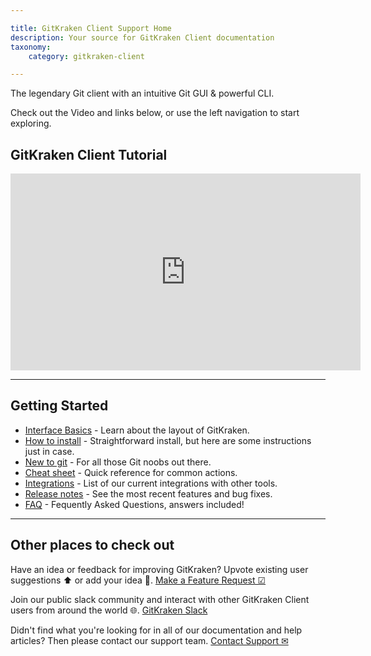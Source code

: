 ```yaml
---

title: GitKraken Client Support Home
description: Your source for GitKraken Client documentation
taxonomy:
    category: gitkraken-client

---
```


The legendary Git client with an intuitive Git GUI & powerful CLI.

Check out the Video and links below, or use the left navigation to start exploring.

## GitKraken Client Tutorial

<div class='embed-container embed-container--16-9'>
    <iframe width='560' height='315' src='https://www.youtube.com/embed/RiAeNSFjjLc?rel=0&vq=hd1080' frameborder='0' allowfullscreen></iframe>
</div>

***

## Getting Started

- [Interface Basics](/gitkraken-client/interface/) - Learn about the layout of GitKraken.
- [How to install](/gitkraken-client/how-to-install/) - Straightforward install, but here are some instructions just in case.
- [New to git](/gitkraken-client/guide/) - For all those Git noobs out there.
- [Cheat sheet](https://www.gitkraken.com/pdfs/gitkraken-git-gui-cheat-sheet) - Quick reference for common actions.
- [Integrations](/gitkraken-client/integrations/) - List of our current integrations with other tools.
- [Release notes](/gitkraken-client/current/) - See the most recent features and bug fixes.
- [FAQ](/gitkraken-client/faq/) - Fequently Asked Questions, answers included!

***

## Other places to check out

Have an idea or feedback for improving GitKraken? Upvote existing user suggestions ⬆️ or add your idea 📝.
[Make a Feature Request ☑](https://feedback.gitkraken.com/)

Join our public slack community and interact with other GitKraken Client users from around the world 🌐.
[GitKraken Slack](https://slack.gitkraken.com/)

Didn't find what you're looking for in all of our documentation and help articles? Then please contact our support team.
[Contact Support ✉](https://www.gitkraken.com/git-client/contact-support)

